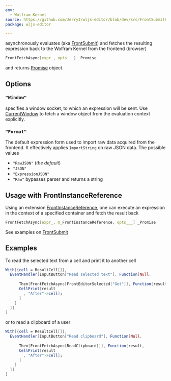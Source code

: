 ```yaml
---
env:
  - Wolfram Kernel
source: https://github.com/JerryI/wljs-editor/blob/dev/src/FrontSubmitKernel.wl
package: wljs-editor

---
```

asynchronously evaluates (aka [FrontSubmit](frontend/Reference/Frontend%20IO/FrontSubmit.md)) and fetches the resulting expression back to the Wolfram Kernel from the frontend (browser)

```mathematica
FrontFetchAsync[expr_, opts___] _Promise
```

and returns [Promise](frontend/Reference/Misc/Promise.md) object.

## Options
### `"Window"`
specifies a window socket, to which an expression will be sent. Use [CurrentWindow](frontend/Reference/Frontend%20IO/CurrentWindow.md) to fetch a window object from the evaluation context explicitly.

### `"Format"`
The default expression form used to import raw data acquired from the frontend. It effectively applies `ImportString` on raw JSON data. The possible values
- `"RawJSON"` (*the default*)
- `"JSON"`
- `"ExpressionJSON"`
- `"Raw"` bypasses parser and returns a string


## Usage with FrontInstanceReference
Using an extension [FrontInstanceReference](frontend/Reference/Frontend%20IO/FrontInstanceReference.md), one can execute an expression in the context of a specified container and fetch the result back

```mathematica
FrontFetchAsync[expr_, m_FrontInstanceReference, opts___] _Promise
```

See examples on [FrontSubmit](frontend/Reference/Frontend%20IO/FrontSubmit.md#Usage%20with%20Meta-Markers)

## Examples
To read the selected text from a cell and print it to another cell

```mathematica
With[{cell = ResultCell[]},
  EventHandler[InputButton["Read selected text"], Function[Null, 
    
      Then[FrontFetchAsync[FrontEditorSelected["Get"]], Function[result,
      CellPrint[result 
        , "After"->cell];
      ]
    ]
  ]]
]
```

or to read a clipboard of a user

```mathematica
With[{cell = ResultCell[]},
  EventHandler[InputButton["Read clipboard"], Function[Null, 
    
      Then[FrontFetchAsync[ReadClipboard[]], Function[result,
      CellPrint[result 
        , "After"->cell];
      ]
    ]
  ]]
]
```